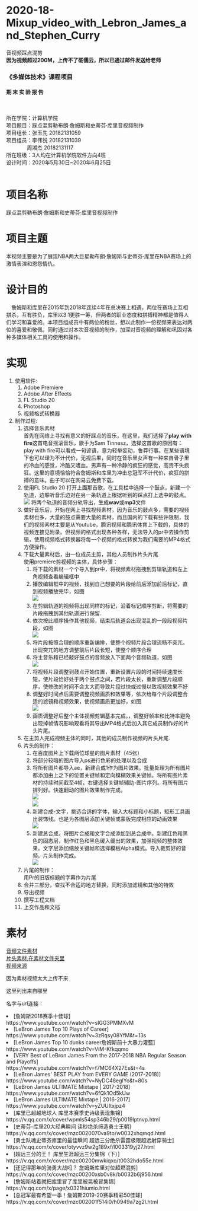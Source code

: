 # 2020-18-Mixup_video_with_Lebron_James_and_Stephen_Curry
音视频踩点混剪 <br>
**因为视频超过200M，上传不了砺儒云，所以已通过邮件发送给老师**<br>

<h3>《多媒体技术》课程项目</h3>
<h4>期 末 实 验 报 告</h4><br>

所在学院：计算机学院<br>
项目题目：踩点混剪勒布朗·詹姆斯和史蒂芬·库里音视频制作<br>
项目组长：张玉先  20182131059<br>
项目组员：李伟锐  20182131039<br>
&emsp;&emsp;&emsp;&emsp;周湘杰  20182131117<br>
所在班级：3人均在计算机学院软件方向4班<br>
设计时间：2020年5月30日~2020年6月25日<br>
<br>
# 项目名称
踩点混剪勒布朗·詹姆斯和史蒂芬·库里音视频制作
# 项目主题  
本视频主要是为了展现NBA两大巨星勒布朗·詹姆斯与史蒂芬·库里在NBA赛场上的激情表演和恩怨情仇。  
# 设计目的  
&emsp;詹姆斯和库里在2015年到2018年连续4年在总决赛上相遇，两位在赛场上互相拼杀，互有胜负，库里以3:1更胜一筹，但两者的职业态度和拼搏精神都是值得人们学习和喜爱的。本项目组成员中有两位的粉丝，想以此制作一份视频来表达对两位的喜爱和敬佩。同时通过对本次音视频的制作，加深对音视频的理解和巩固对各种多媒体相关工具的使用和操作。
# 实现  
1. 使用软件:<br>
    1. Adobe Premiere<br>
    2. Adobe After Effects<br>
    3. FL Studio 20<br>
    4. Photoshop<br>
    5. 视频格式转换器<br>
2. 制作过程:<br>
    1. 选择音乐素材<br>
    首先在网络上寻找有意义的好踩点的音乐，在这里，我们选择了**play with fire**这首电音摇滚音乐，歌手为Sam Tinnesz，选择这首歌的原因有：play with fire可以看成一句谚语，意为轻举妄动，鲁莽行事。在某些语境下也可以译为不计代价，无视后果，同时在音乐里女声有一种来自骨子里的冷血的感觉，冷酷又嗜血。男声有一种冷静的疯狂的感觉，高贵不失疯狂。这里的意境恰恰符合詹姆斯和库里为冲击总冠军不计代价，疯狂的拼搏的意味。曲子可以在网易云免费下载。
    2. 使用FL Studio 20 打开上面那首歌，在工具栏中选择一个鼓点，新建一个轨道，边聆听音乐边对在另一条轨道上根据听到的踩点打上选中的鼓点。<br>
    <img src="/README_image/1.png"></img>
    将两个轨道的音频分轨导出，生成**wav**或**mp3**文件
    3. 做好音乐后，开始在网上寻找视频素材，因为音乐的鼓点多，需要的视频素材也多，大量的鼓点需要大量的素材，而且国内的下载有些许限制，我们的视频素材主要是从Youtube，腾讯视频和腾讯体育上下载的，具体的视频连接见附录。但视频的格式出现各种各样，无法导入的pr中去操作剪辑，使用视频格式转换器将每一个视频的格式转换为我们需要的MP4格式方便操作。<br>
    4. 下载大量素材后，由一位成员主剪，其他人员制作片头片尾<br>
    使用premiere剪视频的主体，具体步骤：<br>
        1. 将下载的素材一个个导入到pr中，将视频素材拖拽到剪辑轨道和左上角视频查看编辑框中<br>
        2. 播放编辑框中的视频，找到自己想要的片段给前后添加前后标记，直到视频播放完毕，如图<br>
        <img src="/README_image/2.png"></img>
        3. 在剪辑轨道的视频将出现同样的标记，沿着标记顺序剪断，将需要的片段拖拽到其他轨道进行保留.<br>
        4. 依次按此顺序操作其他视频，结束后轨道会出现混乱的一段段视频片段，如图<br>
        <img src="/README_image/3.png"></img>
        5. 将片段按照合理的顺序重新编排，使整个视频片段合理流畅不突兀，出现突兀的地方调整前后片段长短，使整个顺序合理<br>
        6. 将主音乐和已经敲好鼓点的音频放入下面两个音频轨道，如图<br>
        <img src="/README_image/4.png"></img>
        7. 将视频片段调整到鼓点开始位置，重新设置片段的时间持续速度长短，使片段恰好处于两个鼓点之间，若片段太长，重新调整片段顺序，使修改的时间不会太大而导致片段过快或过慢以致视频效果不好<br>
        8. 调整好时间点后需要调整视频画质和效果等，依次给每个片段调整合适的滤镜和视频效果，使视频画质更加好，如图<br>
        <img src="/README_image/5.png"></img>
        9. 画质调整好后整个主体视频剪辑基本完成，，调整好帧率和比特率避免出现掉帧情况影响观看将其导出MP4格式后加入其它成员制作好的片头片尾。<br>
    5. 在主剪人完成视频主体的同时，其他的成员制作视频的片头片尾.<br>
    6. 片头的制作：<br>
        1. 在百度图片上下载两位球星的图片素材（45张）<br>
        2. 将部分较暗的图片导入ps进行色彩的处理以及合成<br>
        3. 将所有图片都导入ae，新建合成1作为图片效果。批量处理为所有图片都添加由上之下的位置关键帧和定向模糊效果关键帧。将所有图片素材的持续时间截至4帧，右键选择关键帧辅助-图片序列。将所有图片排列好。快速翻动的图片效果制作完成。<br>
        <img src="/README_image/6.png"></img><br>
        <img src="/README_image/7.png"></img><br>
        4. 新建合成-文字，挑选合适的字体，输入大标题和小标题，矩形工具画出装饰线。也是为各图层添加关键帧或蒙版完成相应的动画效果<br>
        <img src="/README_image/8.png"></img><br>
        5. 新建总合成，将图片合成和文字合成添加到总合成中。新建红色和黑色的固态层，制作红色和黑色缓入缓出的效果，加强视频的整体效果。文字层添加缩放关键帧和选择模板Alpha模式。导入裁剪好的音频。片头制作完成。<br>
        <img src="/README_image/9.png"></img><br>
    7. 片尾的制作：<br>
    用Pr的旧版标题的字幕作为片尾<br>
    8. 合并三部分，查找不合适的地方替换，同时添加滤镜和其他的特效<br>
    9. 导出视频<br>
    10. 撰写工程文档<br>
    11. 上交作品和文档<br>

# 素材  
<a href="/素材/sounds">音频文件素材</a>  
<a href="/素材/片头素材">片头素材,在素材文件夹里</a><br>
<a href="/素材/video/素材来源.md">视频来源</a>  
<p>因为素材视频太大上传不来</p>  
<p>这里列出来自哪里</p>
<p>名字与url连接：</p>  
<li>[詹姆斯2018赛季十佳球]</li>  
  https://www.youtube.com/watch?v=slGG3PMMXvM 
<li>[LeBron James Top 10 Plays of Career]</li>    
  https://www.youtube.com/watch?v=3zRqsy08YfM&t=13s
<li>[LeBron James Top 10 dunks career詹姆斯前十大暴力灌籃]</li>  
  https://www.youtube.com/watch?v=ViM-Kfkqqmo  
<li>[VERY Best of LeBron James From the 2017-2018 NBA Regular Season and Playoffs]</li>  
  https://www.youtube.com/watch?v=f7MC64X27Es&t=4s 
<li>[LeBron James' BEST PLAY from EVERY GAME (2017-2018)]</li>  
  https://www.youtube.com/watch?v=NyDC48eglYo&t=80s
<li>[LeBron James ULTIMATE Mixtape | 2017-2018]</li>  
  https://www.youtube.com/watch?v=6fQk1Od5kUw
<li>[LeBron James ULTIMATE Mixtape | 2016-2017]</li>  
  https://www.youtube.com/watch?v=yZUUItxjpz4
<li>[库里已超越地球人 库里本赛季史诗级表现集锦]</li>    
  https://v.qq.com/x/cover/wpmls54sp346b29/p0019lptnvp.html  
<li>[史蒂芬-库里20大经典瞬间 读秒绝杀缔造勇士王朝]</li>      
  https://v.qq.com/x/cover/mzc0020070va9to/w0032xhqmqd.html    
<li>[勇士队魂史蒂芬库里的最佳瞬间 超远三分绝杀雷霆极限超远射穿骑士]</li>      
  https://v.qq.com/x/cover/otyvvz9w2g189xf/l003319yj27.html  
<li>[超远三分的王！ 库里生涯超远三分集锦（下）]</li>      
  https://v.qq.com/x/cover/mzc00200mwkiqxo/t0032hdo55e.html   
<li>[还记得那年的骑勇大战吗？ 詹姆斯库里对位超燃混剪]</li>      
  https://v.qq.com/x/cover/mzc00200xsb0v8k/b0032b6j956.html   
<li>[詹姆斯站着就把库里冒了库里被晃被冒集锦]</li>      
  https://v.qq.com/x/page/x0321hiumio.html   
<li>[总冠军最有希望一季！詹姆斯2019-20赛季精彩50佳球]</li>  
  https://v.qq.com/x/cover/mzc002001f514i0/h0949a7zg2l.html 
